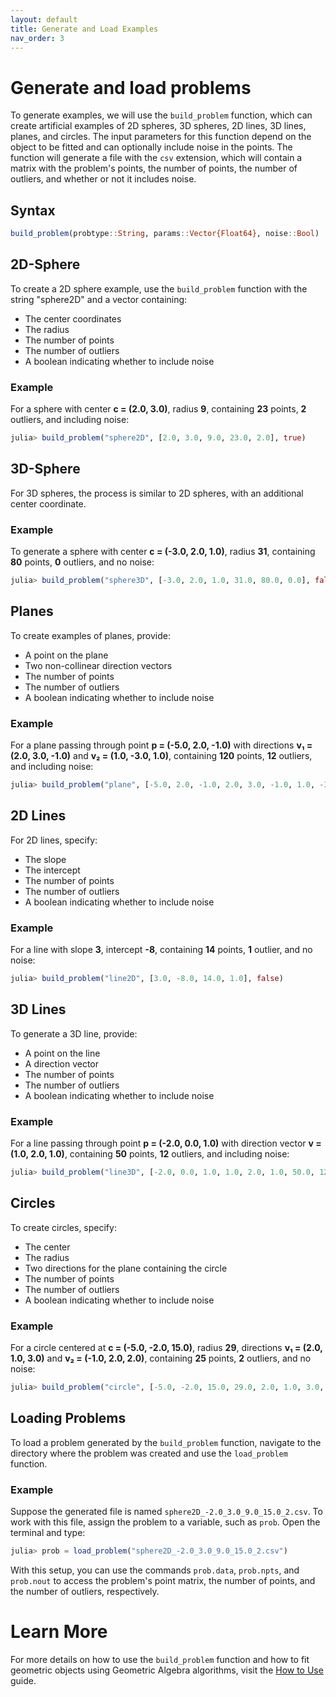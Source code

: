 ```yaml
---
layout: default
title: Generate and Load Examples
nav_order: 3
---
```


# Generate and load problems

To generate examples, we will use the `build_problem` function, which can create artificial examples of 2D spheres, 3D spheres, 2D lines, 3D lines, planes, and circles. The input parameters for this function depend on the object to be fitted and can optionally include noise in the points. The function will generate a file with the `csv` extension, which will contain a matrix with the problem's points, the number of points, the number of outliers, and whether or not it includes noise.

## Syntax

```julia
build_problem(probtype::String, params::Vector{Float64}, noise::Bool)
```

## 2D-Sphere

To create a 2D sphere example, use the `build_problem` function with the string "sphere2D" and a vector containing:

- The center coordinates
- The radius
- The number of points
- The number of outliers
- A boolean indicating whether to include noise

### Example

For a sphere with center **c = (2.0, 3.0)**, radius **9**, containing **23** points, **2** outliers, and including noise:

```julia
julia> build_problem("sphere2D", [2.0, 3.0, 9.0, 23.0, 2.0], true)
```

## 3D-Sphere

For 3D spheres, the process is similar to 2D spheres, with an additional center coordinate.

### Example

To generate a sphere with center **c = (-3.0, 2.0, 1.0)**, radius **31**, containing **80** points, **0** outliers, and no noise:

```julia
julia> build_problem("sphere3D", [-3.0, 2.0, 1.0, 31.0, 80.0, 0.0], false)
```

## Planes

To create examples of planes, provide:

- A point on the plane
- Two non-collinear direction vectors
- The number of points
- The number of outliers
- A boolean indicating whether to include noise

### Example

For a plane passing through point **p = (-5.0, 2.0, -1.0)** with directions **v₁ = (2.0, 3.0, -1.0)** and **v₂ = (1.0, -3.0, 1.0)**, containing **120** points, **12** outliers, and including noise:

```julia
julia> build_problem("plane", [-5.0, 2.0, -1.0, 2.0, 3.0, -1.0, 1.0, -3.0, 1.0, 120, 12], true)
```

## 2D Lines

For 2D lines, specify:

- The slope
- The intercept
- The number of points
- The number of outliers
- A boolean indicating whether to include noise

### Example

For a line with slope **3**, intercept **-8**, containing **14** points, **1** outlier, and no noise:

```julia
julia> build_problem("line2D", [3.0, -8.0, 14.0, 1.0], false)
```

## 3D Lines

To generate a 3D line, provide:

- A point on the line
- A direction vector
- The number of points
- The number of outliers
- A boolean indicating whether to include noise

### Example

For a line passing through point **p = (-2.0, 0.0, 1.0)** with direction vector **v = (1.0, 2.0, 1.0)**, containing **50** points, **12** outliers, and including noise:

```julia
julia> build_problem("line3D", [-2.0, 0.0, 1.0, 1.0, 2.0, 1.0, 50.0, 12], true)
```

## Circles

To create circles, specify:

- The center
- The radius
- Two directions for the plane containing the circle
- The number of points
- The number of outliers
- A boolean indicating whether to include noise

### Example

For a circle centered at **c = (-5.0, -2.0, 15.0)**, radius **29**, directions **v₁ = (2.0, 1.0, 3.0)** and **v₂ = (-1.0, 2.0, 2.0)**, containing **25** points, **2** outliers, and no noise:

```julia
julia> build_problem("circle", [-5.0, -2.0, 15.0, 29.0, 2.0, 1.0, 3.0, -1.0, 2.0, 2.0, 25.0, 2.0], false)
```

## Loading Problems

To load a problem generated by the `build_problem` function, navigate to the directory where the problem was created and use the `load_problem` function.

### Example

Suppose the generated file is named `sphere2D_-2.0_3.0_9.0_15.0_2.csv`. To work with this file, assign the problem to a variable, such as `prob`. Open the terminal and type:

```julia
julia> prob = load_problem("sphere2D_-2.0_3.0_9.0_15.0_2.csv")
```

With this setup, you can use the commands `prob.data`, `prob.npts`, and `prob.nout` to access the problem's point matrix, the number of points, and the number of outliers, respectively.

# Learn More

For more details on how to use the `build_problem` function and how to fit geometric objects using Geometric Algebra algorithms, visit the [How to Use](how_to_use.md) guide.
